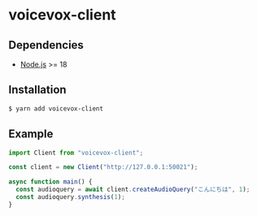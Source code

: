 # voicevox-client

## Dependencies
- [Node.js](https://nodejs.org/) >= 18

## Installation
```sh
$ yarn add voicevox-client
```

## Example
```ts
import Client from "voicevox-client";

const client = new Client("http://127.0.0.1:50021");

async function main() {
  const audioquery = await client.createAudioQuery("こんにちは", 1);
  const audioquery.synthesis(1);
}
